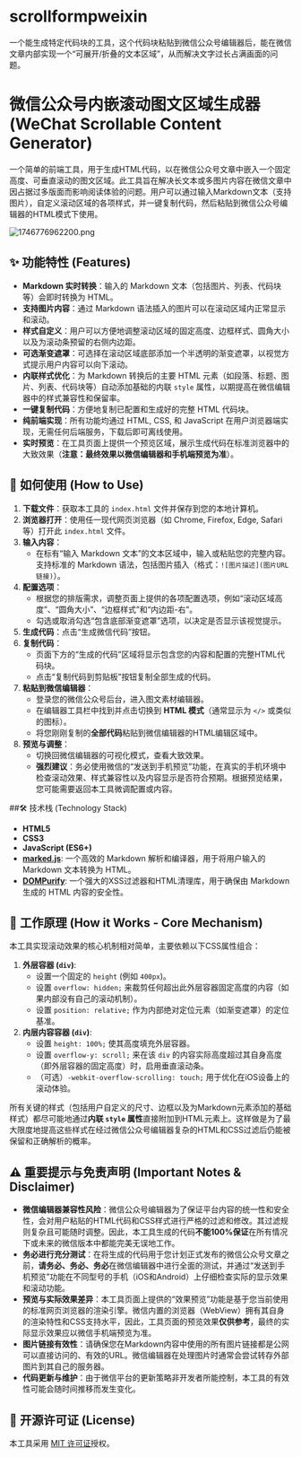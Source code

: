 # scrollformpweixin
一个能生成特定代码块的工具，这个代码块粘贴到微信公众号编辑器后，能在微信文章内部实现一个“可展开/折叠的文本区域”，从而解决文字过长占满画面的问题。

# 微信公众号内嵌滚动图文区域生成器 (WeChat Scrollable Content Generator)

一个简单的前端工具，用于生成HTML代码，以在微信公众号文章中嵌入一个固定高度、可垂直滚动的图文区域。此工具旨在解决长文本或多图片内容在微信文章中因占据过多版面而影响阅读体验的问题。用户可以通过输入Markdown文本（支持图片），自定义滚动区域的各项样式，并一键复制代码，然后粘贴到微信公众号编辑器的HTML模式下使用。

![1746776962200.png](https://pig-1301994150.cos.ap-guangzhou.myqcloud.com/maike/1746776962200.png)

## ✨ 功能特性 (Features)

* **Markdown 实时转换**：输入的 Markdown 文本（包括图片、列表、代码块等）会即时转换为 HTML。
* **支持图片内容**：通过 Markdown 语法插入的图片可以在滚动区域内正常显示和滚动。
* **样式自定义**：用户可以方便地调整滚动区域的固定高度、边框样式、圆角大小以及为滚动条预留的右侧内边距。
* **可选渐变遮罩**：可选择在滚动区域底部添加一个半透明的渐变遮罩，以视觉方式提示用户内容可以向下滚动。
* **内联样式优化**：为 Markdown 转换后的主要 HTML 元素（如段落、标题、图片、列表、代码块等）自动添加基础的内联 `style` 属性，以期提高在微信编辑器中的样式兼容性和保留率。
* **一键复制代码**：方便地复制已配置和生成好的完整 HTML 代码块。
* **纯前端实现**：所有功能均通过 HTML, CSS, 和 JavaScript 在用户浏览器端实现，无需任何后端服务，下载后即可离线使用。
* **实时预览**：在工具页面上提供一个预览区域，展示生成代码在标准浏览器中的大致效果（**注意：最终效果以微信编辑器和手机端预览为准**）。

## 🚀 如何使用 (How to Use)

1.  **下载文件**：获取本工具的 `index.html` 文件并保存到您的本地计算机。
2.  **浏览器打开**：使用任一现代网页浏览器（如 Chrome, Firefox, Edge, Safari 等）打开此 `index.html` 文件。
3.  **输入内容**：
    * 在标有“输入 Markdown 文本”的文本区域中，输入或粘贴您的完整内容。支持标准的 Markdown 语法，包括图片插入（格式：`![图片描述](图片URL链接)`）。
4.  **配置选项**：
    * 根据您的排版需求，调整页面上提供的各项配置选项，例如“滚动区域高度”、“圆角大小”、“边框样式”和“内边距-右”。
    * 勾选或取消勾选“包含底部渐变遮罩”选项，以决定是否显示该视觉提示。
5.  **生成代码**：点击“生成微信代码”按钮。
6.  **复制代码**：
    * 页面下方的“生成的代码”区域将显示包含您的内容和配置的完整HTML代码块。
    * 点击“复制代码到剪贴板”按钮复制全部生成的代码。
7.  **粘贴到微信编辑器**：
    * 登录您的微信公众号后台，进入图文素材编辑器。
    * 在编辑器工具栏中找到并点击切换到 **HTML 模式**（通常显示为 `</>` 或类似的图标）。
    * 将您刚刚复制的**全部代码**粘贴到微信编辑器的HTML编辑区域中。
8.  **预览与调整**：
    * 切换回微信编辑器的可视化模式，查看大致效果。
    * **强烈建议**：务必使用微信的“发送到手机预览”功能，在真实的手机环境中检查滚动效果、样式兼容性以及内容显示是否符合预期。根据预览结果，您可能需要返回本工具微调配置或内容。

##🛠️ 技术栈 (Technology Stack)

* **HTML5**
* **CSS3**
* **JavaScript (ES6+)**
* **[marked.js](https://marked.js.org/)**: 一个高效的 Markdown 解析和编译器，用于将用户输入的 Markdown 文本转换为 HTML。
* **[DOMPurify](https://github.com/cure53/DOMPurify)**: 一个强大的XSS过滤器和HTML清理库，用于确保由 Markdown 生成的 HTML 内容的安全性。

## 🤔 工作原理 (How it Works - Core Mechanism)

本工具实现滚动效果的核心机制相对简单，主要依赖以下CSS属性组合：

1.  **外层容器 (`div`)**:
    * 设置一个固定的 `height` (例如 `400px`)。
    * 设置 `overflow: hidden;` 来裁剪任何超出此外层容器固定高度的内容（如果内部没有自己的滚动机制）。
    * 设置 `position: relative;` 作为内部绝对定位元素（如渐变遮罩）的定位基准。
2.  **内层内容容器 (`div`)**:
    * 设置 `height: 100%;` 使其高度填充外层容器。
    * 设置 `overflow-y: scroll;` 来在该 `div` 的内容实际高度超过其自身高度（即外层容器的固定高度）时，启用垂直滚动条。
    * （可选）`-webkit-overflow-scrolling: touch;` 用于优化在iOS设备上的滚动体验。

所有关键的样式（包括用户自定义的尺寸、边框以及为Markdown元素添加的基础样式）都尽可能地通过**内联 `style` 属性**直接附加到HTML元素上。这样做是为了最大限度地提高这些样式在经过微信公众号编辑器复杂的HTML和CSS过滤后仍能被保留和正确解析的概率。

## ⚠️ 重要提示与免责声明 (Important Notes & Disclaimer)

* **微信编辑器兼容性风险**：微信公众号编辑器为了保证平台内容的统一性和安全性，会对用户粘贴的HTML代码和CSS样式进行严格的过滤和修改。其过滤规则复杂且可能随时调整。因此，本工具生成的代码**不能100%保证**在所有情况下或未来的微信版本中都能完美无误地工作。
* **务必进行充分测试**：在将生成的代码用于您计划正式发布的微信公众号文章之前，**请务必、务必、务必**在微信编辑器中进行全面的测试，并通过“发送到手机预览”功能在不同型号的手机（iOS和Android）上仔细检查实际的显示效果和滚动功能。
* **预览与实际效果差异**：本工具页面上提供的“效果预览”功能是基于您当前使用的标准网页浏览器的渲染引擎。微信内置的浏览器（WebView）拥有其自身的渲染特性和CSS支持水平，因此，工具页面的预览效果**仅供参考**，最终的实际显示效果应以微信手机端预览为准。
* **图片链接有效性**：请确保您在Markdown内容中使用的所有图片链接都是公网可以直接访问的、有效的URL。微信编辑器在处理图片时通常会尝试转存外部图片到其自己的服务器。
* **代码更新与维护**：由于微信平台的更新策略非开发者所能控制，本工具的有效性可能会随时间推移而发生变化。

## 📄 开源许可证 (License)

本工具采用 [MIT 许可证](LICENSE.md)授权。

